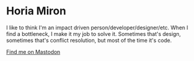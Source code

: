 # Horia Miron
I like to think I'm an impact driven person/developer/designer/etc. When I find a bottleneck, I make it my job to solve it. Sometimes that's design, sometimes that's conflict resolution, but most of the time it's code.

<a rel="me" href="https://fosstodon.org/@hmiron">Find me on Mastodon</a>
